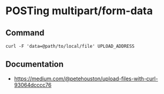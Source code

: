 # POSTing multipart/form-data

## Command
```
curl -F 'data=@path/to/local/file' UPLOAD_ADDRESS
``` 

## Documentation
* https://medium.com/@petehouston/upload-files-with-curl-93064dcccc76